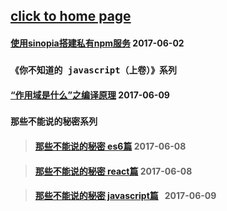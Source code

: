 ## [click to home page](https://jindada.github.io/blog)


#### [使用sinopia搭建私有npm服务](https://github.com/jindada/blog/issues/1)   2017-06-02

### `《你不知道的 javascript（上卷）》系列`
#### [“作用域是什么”之编译原理](https://github.com/jindada/blog/issues/4)   2017-06-09

### `那些不能说的秘密系列`

> #### [那些不能说的秘密 es6篇](https://github.com/jindada/blog/issues/2)   2017-06-08

> #### [那些不能说的秘密 react篇](https://github.com/jindada/blog/issues/3)   2017-06-08

> #### [那些不能说的秘密 javascript篇](https://github.com/jindada/blog/issues/3)   2017-06-09

